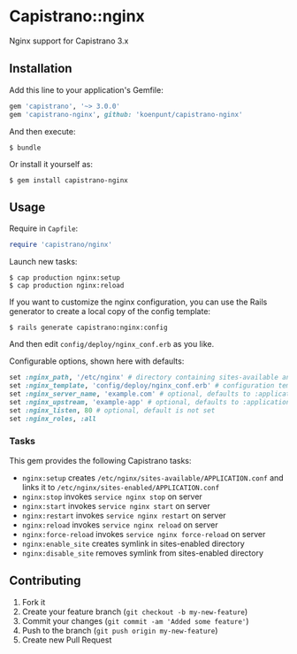 # Capistrano::nginx

Nginx support for Capistrano 3.x

## Installation

Add this line to your application's Gemfile:

```ruby
gem 'capistrano', '~> 3.0.0'
gem 'capistrano-nginx', github: 'koenpunt/capistrano-nginx'
```

And then execute:

    $ bundle

Or install it yourself as:

    $ gem install capistrano-nginx

## Usage

Require in `Capfile`:

```ruby
require 'capistrano/nginx'
```

Launch new tasks:

    $ cap production nginx:setup
    $ cap production nginx:reload

If you want to customize the nginx configuration, you can use the Rails generator to create a local copy of the config template:

    $ rails generate capistrano:nginx:config

And then edit `config/deploy/nginx_conf.erb` as you like.

Configurable options, shown here with defaults:

```ruby
set :nginx_path, '/etc/nginx' # directory containing sites-available and sites-enabled
set :nginx_template, 'config/deploy/nginx_conf.erb' # configuration template
set :nginx_server_name, 'example.com' # optional, defaults to :application
set :nginx_upstream, 'example-app' # optional, defaults to :application
set :nginx_listen, 80 # optional, default is not set
set :nginx_roles, :all
```

### Tasks

This gem provides the following Capistrano tasks:

* `nginx:setup` creates `/etc/nginx/sites-available/APPLICATION.conf` and links it to `/etc/nginx/sites-enabled/APPLICATION.conf`
* `nginx:stop` invokes `service nginx stop` on server
* `nginx:start` invokes `service nginx start` on server
* `nginx:restart` invokes `service nginx restart` on server
* `nginx:reload` invokes `service nginx reload` on server
* `nginx:force-reload` invokes `service nginx force-reload` on server
* `nginx:enable_site` creates symlink in sites-enabled directory
* `nginx:disable_site` removes symlink from sites-enabled directory

## Contributing

1. Fork it
2. Create your feature branch (`git checkout -b my-new-feature`)
3. Commit your changes (`git commit -am 'Added some feature'`)
4. Push to the branch (`git push origin my-new-feature`)
5. Create new Pull Request
